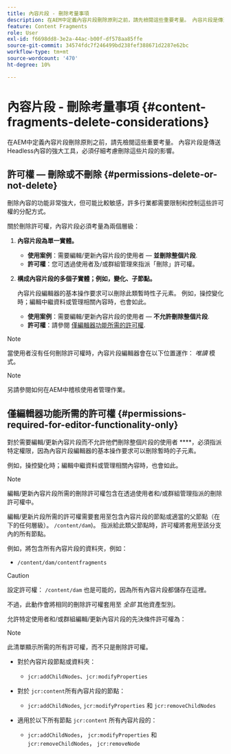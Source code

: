 ```yaml
---
title: 內容片段 - 刪除考量事項
description: 在AEM中定義內容片段刪除原則之前，請先檢閱這些重要考量。 內容片段是傳送Headless內容的強大工具，必須仔細考慮刪除這些片段的影響。
feature: Content Fragments
role: User
exl-id: f6698dd8-3e2a-44ac-b00f-df578aa85ffe
source-git-commit: 34574fdc7f246499bd238fef388671d2287e62bc
workflow-type: tm+mt
source-wordcount: '470'
ht-degree: 10%

---
```


# 內容片段 - 刪除考量事項 {#content-fragments-delete-considerations}

在AEM中定義內容片段刪除原則之前，請先檢閱這些重要考量。 內容片段是傳送Headless內容的強大工具，必須仔細考慮刪除這些片段的影響。

## 許可權 — 刪除或不刪除 {#permissions-delete-or-not-delete}

刪除內容的功能非常強大，但可能比較敏感，許多行業都需要限制和控制這些許可權的分配方式。

關於刪除許可權，內容片段必須考量為兩個層級：

1. **內容片段為單一實體。**

   * **使用案例**：需要編輯/更新內容片段的使用者 —  **並刪除整個片段**.
   * **許可權**：您可透過使用者及/或群組管理來指派「刪除」許可權。 <!-- The [Delete](/help/sites-administering/security.md#actions) permission can be [assigned through User and/or Group Management](/help/sites-administering/security.md#managing-permissions). -->

2. **構成內容片段的多個子實體；例如，變化、子節點。**

   內容片段編輯器的基本操作要求可以刪除此類暫時性子元素。 例如，操控變化時；編輯中繼資料或管理相關內容時，也會如此。

   * **使用案例**：需要編輯/更新內容片段的使用者 —  **不允許刪除整個片段**.
   * **許可權**：請參閱 [僅編輯器功能所需的許可權](#permissions-required-for-editor-functionality-only).

>[!NOTE]
>
>當使用者沒有任何刪除許可權時，內容片段編輯器會在以下位置運作： *唯讀* 模式。 <!-- When a user does not have any [Delete](/help/sites-administering/security.md#actions) permissions, the Content Fragment editor operates in *read-only* mode. -->

>[!NOTE]
>
>另請參閱如何在AEM中稽核使用者管理作業。 <!-- See also [How to Audit User Management Operations in AEM](/help/sites-administering/audit-user-management-operations.md). -->

## 僅編輯器功能所需的許可權 {#permissions-required-for-editor-functionality-only}

對於需要編輯/更新內容片段而不允許他們刪除整個片段的使用者 ****，必須指派特定權限，因為內容片段編輯器的基本操作要求可以刪除暫時的子元素。

例如，操控變化時；編輯中繼資料或管理相關內容時，也會如此。

>[!NOTE]
>
>編輯/更新內容片段所需的刪除許可權包含在透過使用者和/或群組管理指派的刪除許可權中。 <!-- The delete permissions, required to edit/update a Content Fragment, are included in the Delete permission [assigned through User and/or Group Management](/help/sites-administering/security.md#managing-permissions). -->

編輯/更新片段所需的許可權需要套用至包含內容片段的節點或適當的父節點（在下的任何層級）。 `/content/dam`)。 指派給此類父節點時，許可權將套用至該分支內的所有節點。

例如，將包含所有內容片段的資料夾，例如：

* `/content/dam/contentfragments`

>[!CAUTION]
>
>設定許可權： `/content/dam` 也是可能的，因為所有內容片段都儲存在這裡。
>
>不過，此動作會將相同的刪除許可權套用至 *全部* 其他資產型別。

允許特定使用者和/或群組編輯/更新內容片段的先決條件許可權為：

>[!NOTE]
>
>此清單顯示所需的所有許可權，而不只是刪除許可權。

* 對於內容片段節點或資料夾：

   * `jcr:addChildNodes`、`jcr:modifyProperties`

* 對於 `jcr:content`所有內容片段的節點：

   * `jcr:addChildNodes`, `jcr:modifyProperties` 和 `jcr:removeChildNodes`

* 適用於以下所有節點 `jcr:content` 所有內容片段的：

   * `jcr:addChildNodes`， `jcr:modifyProperties` 和 `jcr:removeChildNodes`， `jcr:removeNode`

<!-- There is no CRXDE Lite -->

<!--
These `remove` privileges must be [administered using Access Control Lists, within CRXDE Lite](/help/sites-administering/user-group-ac-admin.md#access-right-management). 

The `add` and `modify` privileges can also be administered in CRXDE Lite, or using the User Management console.

For example, the definition of the `remove` privileges for a group `content-authors-no-delete`:

![cf-delete-03](assets/cf-delete-03.png)
-->
